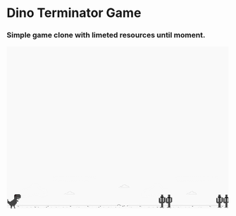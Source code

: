 # Dino Terminator Game

### Simple game clone with limeted resources until moment.

![Image Example](https://github.com/higorrocha/dino-terminator-game/blob/master/image/example.png)

